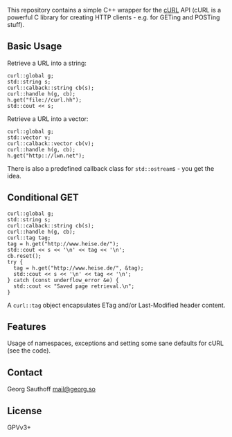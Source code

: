 This repository contains a simple C++ wrapper for the [cURL][1]
API (cURL is a powerful C library for creating HTTP clients -
e.g. for GETing and POSTing stuff).

## Basic Usage ##

Retrieve a URL into a string:

    curl::global g;
    std::string s;
    curl::calback::string cb(s);
    curl::handle h(g, cb);
    h.get("file://curl.hh");
    std::cout << s;

Retrieve a URL into a vector:

    curl::global g;
    std::vector v;
    curl::calback::vector cb(v);
    curl::handle h(g, cb);
    h.get("http:://lwn.net");

There is also a predefined callback class for `std::ostream`s -
you get the idea.

## Conditional GET ##

    curl::global g;
    std::string s;
    curl::calback::string cb(s);
    curl::handle h(g, cb);
    curl::tag tag;
    tag = h.get("http://www.heise.de/");
    std::cout << s << '\n' << tag << '\n';
    cb.reset();
    try {
      tag = h.get("http://www.heise.de/", &tag);
      std::cout << s << '\n' << tag << '\n';
    } catch (const underflow_error &e) {
      std::cout << "Saved page retrieval.\n";
    }

A `curl::tag` object encapsulates ETag and/or Last-Modified header content. 

## Features ##

Usage of namespaces, exceptions and setting some sane defaults
for cURL (see the code).

## Contact ##

Georg Sauthoff <mail@georg.so>

## License ##

GPVv3+


[1]: http://curl.haxx.se/
